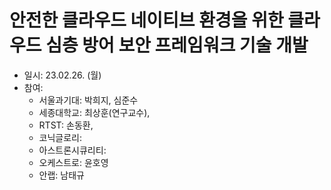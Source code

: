 # 안전한 클라우드 네이티브 환경을 위한 클라우드 심층 방어 보안 프레임워크 기술 개발 
- 일시: 23.02.26. (월)
- 참여:
  - 서울과기대: 박희지, 심준수
  - 세종대학교: 최상훈(연구교수),
  - RTST: 손동환, 
  - 코닉글로리: 
  - 아스트론시큐리티: 
  - 오케스트로: 윤호영
  - 안랩: 남태규

